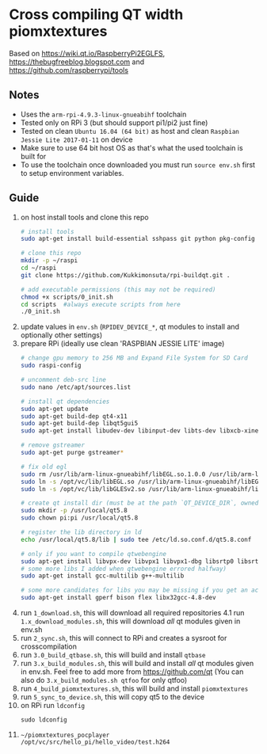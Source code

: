 # Cross compiling QT width piomxtextures

Based on https://wiki.qt.io/RaspberryPi2EGLFS, https://thebugfreeblog.blogspot.com and https://github.com/raspberrypi/tools

## Notes
 - Uses the `arm-rpi-4.9.3-linux-gnueabihf` toolchain
 - Tested only on RPi 3 (but should support pi1/pi2 just fine)
 - Tested on clean `Ubuntu 16.04 (64 bit)` as host and clean `Raspbian Jessie Lite 2017-01-11` on device
 - Make sure to use 64 bit host OS as that's what the used toolchain is built for
 - To use the toolchain once downloaded you must run `source env.sh` first to setup environment variables.

## Guide
1. on host install tools and clone this repo
    ```sh
    # install tools
    sudo apt-get install build-essential sshpass git python pkg-config

    # clone this repo
    mkdir -p ~/raspi
    cd ~/raspi
    git clone https://github.com/Kukkimonsuta/rpi-buildqt.git .
    
    # add executable permissions (this may not be required)
    chmod +x scripts/0_init.sh
    cd scripts  #always execute scripts from here
    ./0_init.sh
    ```
2. update values in `env.sh` (`RPIDEV_DEVICE_*`, qt modules to install and optionally other settings)
3. prepare RPi (ideally use clean 'RASPBIAN JESSIE LITE' image)
    ```sh
    # change gpu memory to 256 MB and Expand File System for SD Card
    sudo raspi-config

    # uncomment deb-src line
    sudo nano /etc/apt/sources.list

    # install qt dependencies
    sudo apt-get update
    sudo apt-get build-dep qt4-x11
    sudo apt-get build-dep libqt5gui5
    sudo apt-get install libudev-dev libinput-dev libts-dev libxcb-xinerama0-dev libxcb-xinerama0 libsmbclient-dev libssh-dev libv4l-dev libboost1.55-all-dev libbz2-dev

    # remove gstreamer
    sudo apt-get purge gstreamer*

    # fix old egl
    sudo rm /usr/lib/arm-linux-gnueabihf/libEGL.so.1.0.0 /usr/lib/arm-linux-gnueabihf/libGLESv2.so.2.0.0
    sudo ln -s /opt/vc/lib/libEGL.so /usr/lib/arm-linux-gnueabihf/libEGL.so.1.0.0
    sudo ln -s /opt/vc/lib/libGLESv2.so /usr/lib/arm-linux-gnueabihf/libGLESv2.so.2.0.0

    # create qt install dir (must be at the path `QT_DEVICE_DIR`, owned by user `RPIDEV_DEVICE_USER` defined in `env.sh`)
    sudo mkdir -p /usr/local/qt5.8
    sudo chown pi:pi /usr/local/qt5.8

    # register the lib directory in ld
    echo /usr/local/qt5.8/lib | sudo tee /etc/ld.so.conf.d/qt5.8.conf

    # only if you want to compile qtwebengine
    sudo apt-get install libvpx-dev libvpx1 libvpx1-dbg libsrtp0 libsrtp0-dev libsnappy-dev
    # some more libs I added when qtwebengine errored halfway)
    sudo apt-get install gcc-multilib g++-multilib
    
    # some more candidates for libs you may be missing if you get an according error
    sudo apt-get install gperf bison flex libx32gcc-4.8-dev
    ```
4. run `1_download.sh`, this will download all required repositories
4.1 run `1.x_download_modules.sh`, this will download _all_ qt modules given in env.sh
5. run `2_sync.sh`, this will connect to RPi and creates a sysroot for crosscompilation
6. run `3.0_build_qtbase.sh`, this will build and install `qtbase`
7. run `3.x_build_modules.sh`, this will build and install _all_ qt modules given in env.sh. Feel free to add more from https://github.com/qt (You can also do `3.x_build_modules.sh qtfoo` for only qtfoo)
8. run `4_build_piomxtextures.sh`, this will build and install `piomxtextures`
9. run `5_sync_to_device.sh`, this will copy qt5 to the device
10. on RPi run `ldconfig`
    ```
    sudo ldconfig
    ```
11. `~/piomxtextures_pocplayer /opt/vc/src/hello_pi/hello_video/test.h264`
